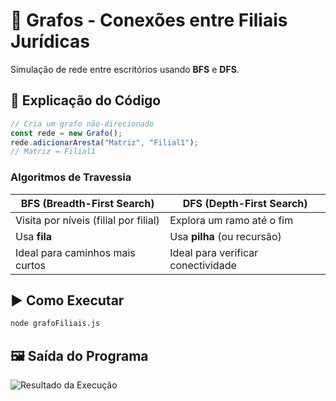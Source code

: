 # 🏢 Grafos - Conexões entre Filiais Jurídicas

Simulação de rede entre escritórios usando **BFS** e **DFS**.

## 📝 Explicação do Código
```javascript
// Cria um grafo não-direcionado
const rede = new Grafo();
rede.adicionarAresta("Matriz", "Filial1"); 
// Matriz ↔ Filial1
```

### Algoritmos de Travessia
| **BFS** (Breadth-First Search)       | **DFS** (Depth-First Search)          |
|--------------------------------------|---------------------------------------|
| Visita por níveis (filial por filial)| Explora um ramo até o fim             |
| Usa **fila**                        | Usa **pilha** (ou recursão)          |
| Ideal para caminhos mais curtos      | Ideal para verificar conectividade    |

## ▶️ Como Executar
```bash
node grafoFiliais.js
```

## 🖼️ Saída do Programa
![Resultado da Execução](assets/execucao.png)